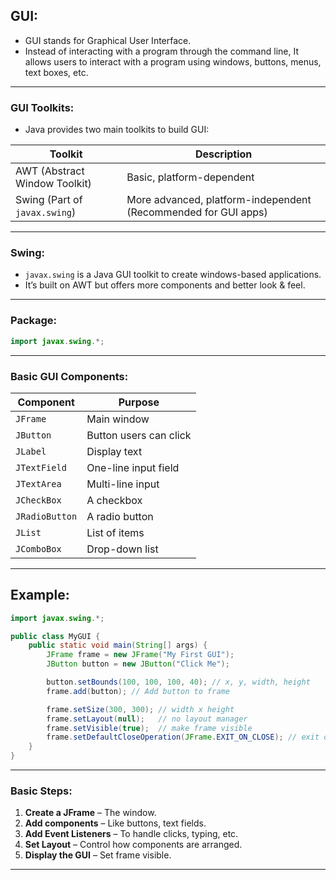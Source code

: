 ## **GUI:**

- GUI stands for Graphical User Interface.
- Instead of interacting with a program through the command line, It allows users to interact with a program using windows, buttons, menus, text boxes, etc.

---

### **GUI Toolkits:**

- Java provides two main toolkits to build GUI:

| Toolkit | Description |
|--------|-------------|
| AWT (Abstract Window Toolkit) | Basic, platform-dependent |
| Swing (Part of `javax.swing`) | More advanced, platform-independent (Recommended for GUI apps) |


---

### **Swing:**

- `javax.swing` is a Java GUI toolkit to create windows-based applications.
- It’s built on AWT but offers more components and better look & feel.

---

### **Package:**

```java
import javax.swing.*;
```

---

### **Basic GUI Components:**

| Component | Purpose |
|----------|---------|
| `JFrame` | Main window |
| `JButton` | Button users can click |
| `JLabel` | Display text |
| `JTextField` | One-line input field |
| `JTextArea` | Multi-line input |
| `JCheckBox` | A checkbox |
| `JRadioButton` | A radio button |
| `JList` | List of items |
| `JComboBox` | Drop-down list |

---

## **Example:**

```java
import javax.swing.*;

public class MyGUI {
    public static void main(String[] args) {
        JFrame frame = new JFrame("My First GUI");
        JButton button = new JButton("Click Me");

        button.setBounds(100, 100, 100, 40); // x, y, width, height
        frame.add(button); // Add button to frame

        frame.setSize(300, 300); // width x height
        frame.setLayout(null);   // no layout manager
        frame.setVisible(true);  // make frame visible
        frame.setDefaultCloseOperation(JFrame.EXIT_ON_CLOSE); // exit on close
    }
}
```

---

### **Basic Steps:**

1. **Create a JFrame** – The window.
2. **Add components** – Like buttons, text fields.
3. **Add Event Listeners** – To handle clicks, typing, etc.
4. **Set Layout** – Control how components are arranged.
5. **Display the GUI** – Set frame visible.

---